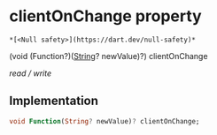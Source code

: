 


# clientOnChange property




    *[<Null safety>](https://dart.dev/null-safety)*


(void (Function?)([String](https://api.flutter.dev/flutter/dart-core/String-class.html)? newValue)?) clientOnChange
  
_read / write_






## Implementation

```dart
void Function(String? newValue)? clientOnChange;


```







